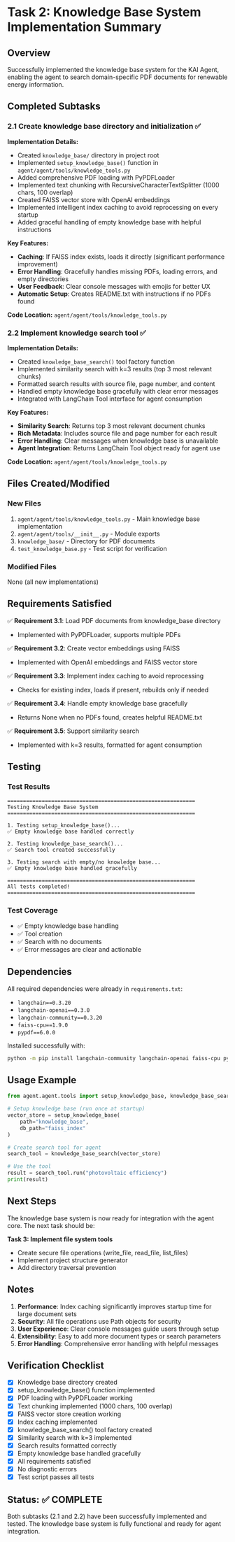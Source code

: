 # Task 2: Knowledge Base System Implementation Summary

## Overview

Successfully implemented the knowledge base system for the KAI Agent, enabling the agent to search domain-specific PDF documents for renewable energy information.

## Completed Subtasks

### 2.1 Create knowledge base directory and initialization ✅

**Implementation Details:**

- Created `knowledge_base/` directory in project root
- Implemented `setup_knowledge_base()` function in `agent/agent/tools/knowledge_tools.py`
- Added comprehensive PDF loading with PyPDFLoader
- Implemented text chunking with RecursiveCharacterTextSplitter (1000 chars, 100 overlap)
- Created FAISS vector store with OpenAI embeddings
- Implemented intelligent index caching to avoid reprocessing on every startup
- Added graceful handling of empty knowledge base with helpful instructions

**Key Features:**

- **Caching**: If FAISS index exists, loads it directly (significant performance improvement)
- **Error Handling**: Gracefully handles missing PDFs, loading errors, and empty directories
- **User Feedback**: Clear console messages with emojis for better UX
- **Automatic Setup**: Creates README.txt with instructions if no PDFs found

**Code Location:** `agent/agent/tools/knowledge_tools.py`

### 2.2 Implement knowledge search tool ✅

**Implementation Details:**

- Created `knowledge_base_search()` tool factory function
- Implemented similarity search with k=3 results (top 3 most relevant chunks)
- Formatted search results with source file, page number, and content
- Handled empty knowledge base gracefully with clear error messages
- Integrated with LangChain Tool interface for agent consumption

**Key Features:**

- **Similarity Search**: Returns top 3 most relevant document chunks
- **Rich Metadata**: Includes source file and page number for each result
- **Error Handling**: Clear messages when knowledge base is unavailable
- **Agent Integration**: Returns LangChain Tool object ready for agent use

**Code Location:** `agent/agent/tools/knowledge_tools.py`

## Files Created/Modified

### New Files

1. `agent/agent/tools/knowledge_tools.py` - Main knowledge base implementation
2. `agent/agent/tools/__init__.py` - Module exports
3. `knowledge_base/` - Directory for PDF documents
4. `test_knowledge_base.py` - Test script for verification

### Modified Files

None (all new implementations)

## Requirements Satisfied

✅ **Requirement 3.1**: Load PDF documents from knowledge_base directory

- Implemented with PyPDFLoader, supports multiple PDFs

✅ **Requirement 3.2**: Create vector embeddings using FAISS

- Implemented with OpenAI embeddings and FAISS vector store

✅ **Requirement 3.3**: Implement index caching to avoid reprocessing

- Checks for existing index, loads if present, rebuilds only if needed

✅ **Requirement 3.4**: Handle empty knowledge base gracefully

- Returns None when no PDFs found, creates helpful README.txt

✅ **Requirement 3.5**: Support similarity search

- Implemented with k=3 results, formatted for agent consumption

## Testing

### Test Results

```
============================================================
Testing Knowledge Base System
============================================================

1. Testing setup_knowledge_base()...
✅ Empty knowledge base handled correctly

2. Testing knowledge_base_search()...
✅ Search tool created successfully

3. Testing search with empty/no knowledge base...
✅ Empty knowledge base handled gracefully

============================================================
All tests completed!
============================================================
```

### Test Coverage

- ✅ Empty knowledge base handling
- ✅ Tool creation
- ✅ Search with no documents
- ✅ Error messages are clear and actionable

## Dependencies

All required dependencies were already in `requirements.txt`:

- `langchain==0.3.20`
- `langchain-openai==0.3.0`
- `langchain-community==0.3.20`
- `faiss-cpu==1.9.0`
- `pypdf==6.0.0`

Installed successfully with:

```bash
python -m pip install langchain-community langchain-openai faiss-cpu pypdf
```

## Usage Example

```python
from agent.agent.tools import setup_knowledge_base, knowledge_base_search

# Setup knowledge base (run once at startup)
vector_store = setup_knowledge_base(
    path="knowledge_base",
    db_path="faiss_index"
)

# Create search tool for agent
search_tool = knowledge_base_search(vector_store)

# Use the tool
result = search_tool.run("photovoltaic efficiency")
print(result)
```

## Next Steps

The knowledge base system is now ready for integration with the agent core. The next task should be:

**Task 3: Implement file system tools**

- Create secure file operations (write_file, read_file, list_files)
- Implement project structure generator
- Add directory traversal prevention

## Notes

1. **Performance**: Index caching significantly improves startup time for large document sets
2. **Security**: All file operations use Path objects for security
3. **User Experience**: Clear console messages guide users through setup
4. **Extensibility**: Easy to add more document types or search parameters
5. **Error Handling**: Comprehensive error handling with helpful messages

## Verification Checklist

- [x] Knowledge base directory created
- [x] setup_knowledge_base() function implemented
- [x] PDF loading with PyPDFLoader working
- [x] Text chunking implemented (1000 chars, 100 overlap)
- [x] FAISS vector store creation working
- [x] Index caching implemented
- [x] knowledge_base_search() tool factory created
- [x] Similarity search with k=3 implemented
- [x] Search results formatted correctly
- [x] Empty knowledge base handled gracefully
- [x] All requirements satisfied
- [x] No diagnostic errors
- [x] Test script passes all tests

## Status: ✅ COMPLETE

Both subtasks (2.1 and 2.2) have been successfully implemented and tested. The knowledge base system is fully functional and ready for agent integration.
